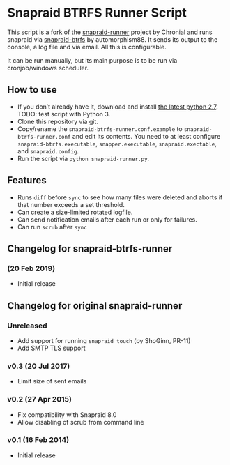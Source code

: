 # Snapraid BTRFS Runner Script

This script is a fork of the [snapraid-runner](https://github.com/Chronial/snapraid-runner) project by Chronial and runs snapraid via [snapraid-btrfs](https://github.com/automorphism88/snapraid-btrfs) by automorphism88. It sends its output to the console, a log file and
via email. All this is configurable.

It can be run manually, but its main purpose is to be run via cronjob/windows
scheduler.

## How to use
* If you don’t already have it, download and install
  [the latest python 2.7](http://www.python.org/getit/). TODO: test script with Python 3.
* Clone this repository via git.
* Copy/rename the `snapraid-btrfs-runner.conf.example` to `snapraid-btrfs-runner.conf` and
  edit its contents. You need to at least configure `snapraid-btrfs.executable`, `snapper.executable`, `snapraid.exectable`, and
  `snapraid.config`.
* Run the script via `python snapraid-runner.py`.

## Features
* Runs `diff` before `sync` to see how many files were deleted and aborts if
  that number exceeds a set threshold.
* Can create a size-limited rotated logfile.
* Can send notification emails after each run or only for failures.
* Can run `scrub` after `sync`

## Changelog for snapraid-btrfs-runner
### (20 Feb 2019)
* Initial release

## Changelog for original snapraid-runner
### Unreleased
* Add support for running `snapraid touch` (by ShoGinn, PR-11)
* Add SMTP TLS support

### v0.3 (20 Jul 2017)
* Limit size of sent emails

### v0.2 (27 Apr 2015)
* Fix compatibility with Snapraid 8.0
* Allow disabling of scrub from command line

### v0.1 (16 Feb 2014)
* Initial release
